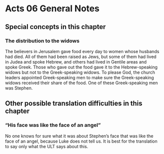 # Acts 06 General Notes
## Special concepts in this chapter

### The distribution to the widows

The believers in Jerusalem gave food every day to women whose husbands had died. All of them had been raised as Jews, but some of them had lived in Judea and spoke Hebrew, and others had lived in Gentile areas and spoke Greek. Those who gave out the food gave it to the Hebrew-speaking widows but not to the Greek-speaking widows. To please God, the church leaders appointed Greek-speaking men to make sure the Greek-speaking widows received their share of the food. One of these Greek-speaking men was Stephen.

## Other possible translation difficulties in this chapter

### “His face was like the face of an angel”

No one knows for sure what it was about Stephen’s face that was like the face of an angel, because Luke does not tell us. It is best for the translation to say only what the ULT says about this.